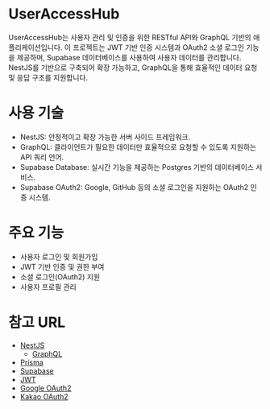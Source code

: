 # UserAccessHub

UserAccessHub는 사용자 관리 및 인증을 위한 RESTful API와 GraphQL 기반의 애플리케이션입니다. 이 프로젝트는 JWT 기반 인증 시스템과 OAuth2 소셜 로그인 기능을 제공하며, Supabase 데이터베이스를 사용하여 사용자 데이터를 관리합니다. NestJS를 기반으로 구축되어 확장 가능하고, GraphQL을 통해 효율적인 데이터 요청 및 응답 구조를 지원합니다.

# 사용 기술

- NestJS: 안정적이고 확장 가능한 서버 사이드 프레임워크.
- GraphQL: 클라이언트가 필요한 데이터만 효율적으로 요청할 수 있도록 지원하는 API 쿼리 언어.
- Supabase Database: 실시간 기능을 제공하는 Postgres 기반의 데이터베이스 서비스.
- Supabase OAuth2: Google, GitHub 등의 소셜 로그인을 지원하는 OAuth2 인증 시스템.

# 주요 기능

- 사용자 로그인 및 회원가입
- JWT 기반 인증 및 권한 부여
- 소셜 로그인(OAuth2) 지원
- 사용자 프로필 관리

# 참고 URL

- [NestJS](https://docs.nestjs.com/)
  - [GraphQL](https://docs.nestjs.com/graphql/quick-start)
- [Prisma](https://www.prisma.io/)
- [Supabase](https://supabase.com/)
- [JWT](https://jwt.io/)
- [Google OAuth2](https://developers.google.com/identity/protocols/oauth2)
- [Kakao OAuth2](https://developers.kakao.com/docs/latest/ko/kakaologin/rest-api)
